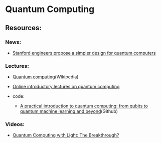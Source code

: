 # Quantum Computing

## Resources:

### News:

- [Stanford engineers propose a simpler design for quantum computers](https://news.stanford.edu/2021/11/29/simpler-design-quantum-computers/)

### Lectures:

- [Quantum computing](https://en.wikipedia.org/wiki/Quantum_computing)(Wikipedia)
- [Online introductory lectures on quantum computing](https://home.cern/news/announcement/computing/online-introductory-lectures-quantum-computing-6-november)

- code:
  - [A practical introduction to quantum computing: from qubits to quantum machine learning and beyond](https://github.com/HROlive/Quantum-Computing-Course-CERN)(Github)

### Videos:

- [Quantum Computing with Light: The Breakthrough?](https://www.youtube.com/watch?v=7UkXJsF8_so)